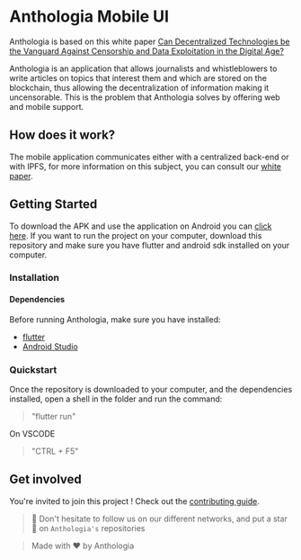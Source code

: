 # Anthologia Mobile UI

Anthologia is based on this white paper [Can Decentralized Technologies be the Vanguard Against Censorship and Data Exploitation in the Digital Age?](https://docs.google.com/document/d/11RIsW4aiMNqTvEdjwzu6p3mA6TN_FH0gSYrbj699pds)

Anthologia is an application that allows journalists and whistleblowers to write articles on topics that interest them and which are stored on the blockchain, thus allowing the decentralization of information making it uncensorable. This is the problem that Anthologia solves by offering web and mobile support.


## How does it work?

The mobile application communicates either with a centralized back-end or with IPFS, for more information on this subject, you can consult our [white paper](https://docs.google.com/document/d/11RIsW4aiMNqTvEdjwzu6p3mA6TN_FH0gSYrbj699pds).
## Getting Started

To download the APK and use the application on Android you can [click here](https://github.com/Anthologia-Newspaper/release-Mobile).
If you want to run the project on your computer, download this repository and make sure you have flutter and android sdk installed on your computer.

### Installation
#### Dependencies
Before running Anthologia, make sure you have installed:
-  [flutter](https://docs.flutter.dev/get-started/install)
-  [Android Studio](https://developer.android.com/studio/install)

### Quickstart
Once the repository is downloaded to your computer, and the dependencies installed, open a shell in the folder and run the command:

> "flutter run" 

On VSCODE 

> "CTRL + F5"


## Get involved

You're invited to join this project ! Check out the [contributing guide](./CONTRIBUTING.md).

> 🚀 Don't hesitate to follow us on our different networks, and put a star 🌟 on `Anthologia's` repositories

> Made with ❤️ by Anthologia